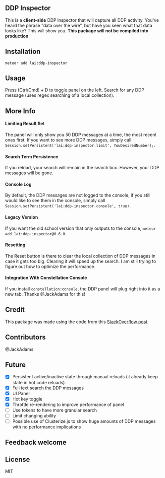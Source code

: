 ## DDP Inspector

This is a __client-side__ DDP inspector that will capture all DDP activity. You've heard the phrase "data over the wire", but have you seen what that data looks like? This will show you. __This package will not be compiled into production__.

## Installation

```
meteor add lai:ddp-inspector
```

## Usage

Press (Ctrl/Cmd) + D to toggle panel on the left.
Search for any DDP message (uses regex searching of a local collection).

## More Info

#### Limiting Result Set
The panel will only show you 50 DDP messages at a time, the most recent ones first. If you want to see more DDP messages, simply call `Session.setPersistent('lai:ddp-inspector.limit', YouDesiredNumber);`.

#### Search Term Persistence
If you reload, your search will remain in the search box. However, your DDP messages will be gone.

#### Console Log
By default, the DDP messages are not logged to the console, if you still would like to see them in the console, simply call `Session.setPersistent('lai:ddp-inspector.console', true)`.

#### Legacy Version
If you want the old school version that only outputs to the console, `meteor add lai:ddp-inspector@0.6.0`.

#### Resetting
The Reset button is there to clear the local collection of DDP messages in case it gets too big. Clearing it will speed up the search. I am still trying to figure out how to optimize the performance.

#### Integration With Constellation Console
If you install `constellation:console`, the DDP panel will plug right into it as a new tab. Thanks @JackAdams for this!

## Credit

This package was made using the code from this [StackOverflow post](http://stackoverflow.com/a/25373867/620010).

## Contributors

@JackAdams

## Future

* [x] Persistent active/inactive state through manual reloads (it already keep state in hot code reloads).
* [x] Full text search the DDP messages
* [x] UI Panel
* [x] Hot key toggle
* [x] Throttle re-rendering to improve performance of panel
* [ ] Use tokens to have more granular search
* [ ] Limit changing ability
* [ ] Possible use of Clusterize.js to show huge amounts of DDP messages with no performance implications

## Feedback welcome

## License

MIT
